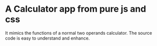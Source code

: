 # A Calculator app from pure js and css

It mimics the functions of a normal two operands calculator.
The source code is easy to understand and enhance.
